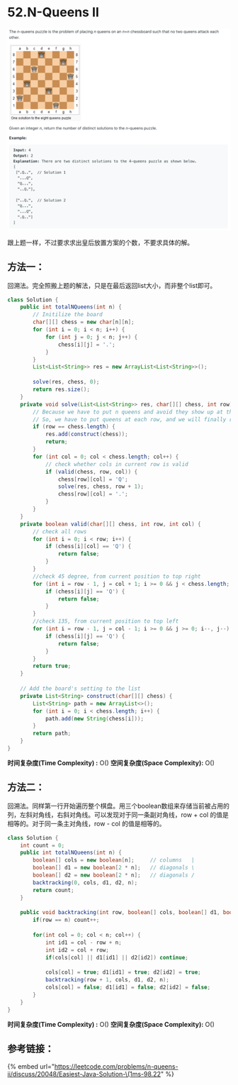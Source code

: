# 52.N-Queens II

![](.gitbook/assets/image%20%2818%29.png)

跟上题一样，不过要求求出皇后放置方案的个数，不要求具体的解。

## 方法一：

回溯法。完全照搬上题的解法，只是在最后返回list大小，而非整个list即可。

```java
class Solution {
    public int totalNQueens(int n) {
        // Initilize the board
        char[][] chess = new char[n][n];
        for (int i = 0; i < n; i++) {
            for (int j = 0; j < n; j++) {
                chess[i][j] = '.';
            }
        }
        List<List<String>> res = new ArrayList<List<String>>();

        solve(res, chess, 0);
        return res.size();
    }
    private void solve(List<List<String>> res, char[][] chess, int row) {
        // Because we have to put n queens and avoid they show up at the same row.
        // So, we have to put queens at each row, and we will finally reach the last row.
        if (row == chess.length) {
            res.add(construct(chess));
            return;
        }
        for (int col = 0; col < chess.length; col++) {
            // check whether cols in current row is valid
            if (valid(chess, row, col)) {
                chess[row][col] = 'Q';
                solve(res, chess, row + 1);
                chess[row][col] = '.';
            }
        }
    }
    private boolean valid(char[][] chess, int row, int col) {
        // check all rows
        for (int i = 0; i < row; i++) {
            if (chess[i][col] == 'Q') {
                return false;
            }
        }
        //check 45 degree, from current position to top right
        for (int i = row - 1, j = col + 1; i >= 0 && j < chess.length; i--, j++) {
            if (chess[i][j] == 'Q') {
                return false;
            }
        }
        //check 135, from current position to top left
        for (int i = row - 1, j = col - 1; i >= 0 && j >= 0; i--, j--) {
            if (chess[i][j] == 'Q') {
                return false;
            }
        }
        return true;
    }
    
    // Add the board's setting to the list
    private List<String> construct(char[][] chess) {
        List<String> path = new ArrayList<>();
        for (int i = 0; i < chess.length; i++) {
            path.add(new String(chess[i]));
        }
        return path;
    }
}
```

**时间复杂度\(Time Complexity\) :** O\(\)          **空间复杂度\(Space Complexity\):** O\(\)

## 方法二：

回溯法。同样第一行开始遍历整个棋盘。用三个boolean数组来存储当前被占用的列，左斜对角线，右斜对角线。可以发现对于同一条副对角线，row + col 的值是相等的。对于同一条主对角线，row - col 的值是相等的。

```java
class Solution {
    int count = 0;
    public int totalNQueens(int n) {
        boolean[] cols = new boolean[n];     // columns   |
        boolean[] d1 = new boolean[2 * n];   // diagonals \
        boolean[] d2 = new boolean[2 * n];   // diagonals /
        backtracking(0, cols, d1, d2, n);
        return count;
    }
    
    public void backtracking(int row, boolean[] cols, boolean[] d1, boolean []d2, int n) {
        if(row == n) count++;

        for(int col = 0; col < n; col++) {
            int id1 = col - row + n;
            int id2 = col + row;
            if(cols[col] || d1[id1] || d2[id2]) continue;
            
            cols[col] = true; d1[id1] = true; d2[id2] = true;
            backtracking(row + 1, cols, d1, d2, n);
            cols[col] = false; d1[id1] = false; d2[id2] = false;
        }
    }
}
```

**时间复杂度\(Time Complexity\) :** O\(\)          **空间复杂度\(Space Complexity\):** O\(\)

## 参考链接：

{% embed url="https://leetcode.com/problems/n-queens-ii/discuss/20048/Easiest-Java-Solution-\(1ms-98.22" %}



